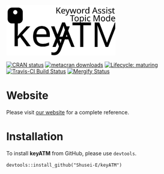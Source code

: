 
<a href = "https://keyatm.github.io/keyATM/"><img src="docs/reference/figures/keyATM_logoFull.svg" alt="keyATM: Keyword Assisted Topic Models" width="290"/></a>

<!-- badges: start -->

[![CRAN
status](https://www.r-pkg.org/badges/version/keyATM)](https://CRAN.R-project.org/package=keyATM)
[![metacran
downloads](https://cranlogs.r-pkg.org/badges/grand-total/keyATM)](https://cran.r-project.org/package=keyATM)
[![Lifecycle:
maturing](https://img.shields.io/badge/lifecycle-maturing-blue.svg)](https://www.tidyverse.org/lifecycle/#maturing)
[![Travis-CI Build Status](https://travis-ci.com/keyATM/keyATM.svg?branch=master)](https://travis-ci.com/keyATM/keyATM)
[![Mergify Status](https://img.shields.io/endpoint.svg?url=https://gh.mergify.io/badges/keyATM/keyATM&style=flat)](https://mergify.io)
<!-- badges: end -->

# Website
Please visit [our website](https://keyatm.github.io/keyATM/) for a complete reference.

# Installation
To install **keyATM** from GitHub, please use `devtools`.
```
devtools::install_github("Shusei-E/keyATM")
```
